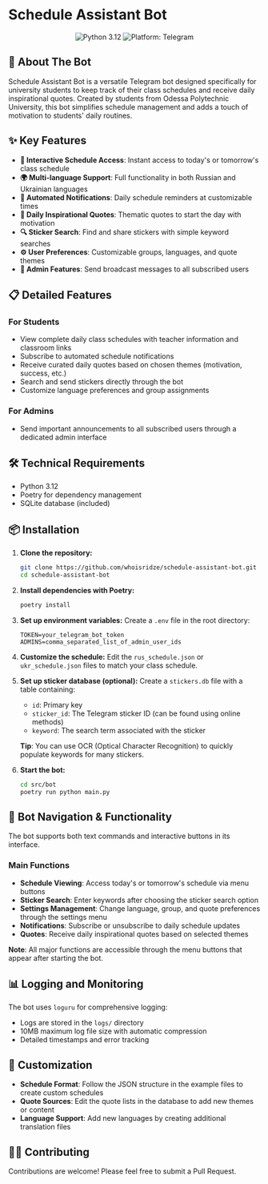 # Schedule Assistant Bot

<div align="center">
  <img src="https://img.shields.io/badge/Python-3.12-blue.svg" alt="Python 3.12">
  <img src="https://img.shields.io/badge/Platform-Telegram-blue.svg" alt="Platform: Telegram">
</div>

## 🤖 About The Bot

Schedule Assistant Bot is a versatile Telegram bot designed specifically for university students to keep track of their class schedules and receive daily inspirational quotes. Created by students from Odessa Polytechnic University, this bot simplifies schedule management and adds a touch of motivation to students' daily routines.

## ✨ Key Features

- **📅 Interactive Schedule Access**: Instant access to today's or tomorrow's class schedule
- **🌍 Multi-language Support**: Full functionality in both Russian and Ukrainian languages
- **🔔 Automated Notifications**: Daily schedule reminders at customizable times
- **💬 Daily Inspirational Quotes**: Thematic quotes to start the day with motivation
- **🔍 Sticker Search**: Find and share stickers with simple keyword searches
- **⚙️ User Preferences**: Customizable groups, languages, and quote themes
- **👑 Admin Features**: Send broadcast messages to all subscribed users

## 📋 Detailed Features

### For Students
- View complete daily class schedules with teacher information and classroom links
- Subscribe to automated schedule notifications
- Receive curated daily quotes based on chosen themes (motivation, success, etc.)
- Search and send stickers directly through the bot
- Customize language preferences and group assignments

### For Admins
- Send important announcements to all subscribed users through a dedicated admin interface

## 🛠️ Technical Requirements

- Python 3.12
- Poetry for dependency management
- SQLite database (included)

## 📦 Installation

1. **Clone the repository:**
   ```bash
   git clone https://github.com/whoisridze/schedule-assistant-bot.git
   cd schedule-assistant-bot
   ```

2. **Install dependencies with Poetry:**
   ```bash
   poetry install
   ```

3. **Set up environment variables:**
   Create a `.env` file in the root directory:
   ```
   TOKEN=your_telegram_bot_token
   ADMINS=comma_separated_list_of_admin_user_ids
   ```

4. **Customize the schedule:**
   Edit the `rus_schedule.json` or `ukr_schedule.json` files to match your class schedule.

5. **Set up sticker database (optional):**
   Create a `stickers.db` file with a table containing:
   - `id`: Primary key
   - `sticker_id`: The Telegram sticker ID (can be found using online methods)
   - `keyword`: The search term associated with the sticker
   
   **Tip**: You can use OCR (Optical Character Recognition) to quickly populate keywords for many stickers.

6. **Start the bot:**
   ```bash
   cd src/bot
   poetry run python main.py
   ```

## 📱 Bot Navigation & Functionality

The bot supports both text commands and interactive buttons in its interface.

### Main Functions
- **Schedule Viewing**: Access today's or tomorrow's schedule via menu buttons
- **Sticker Search**: Enter keywords after choosing the sticker search option
- **Settings Management**: Change language, group, and quote preferences through the settings menu
- **Notifications**: Subscribe or unsubscribe to daily schedule updates
- **Quotes**: Receive daily inspirational quotes based on selected themes

**Note**: All major functions are accessible through the menu buttons that appear after starting the bot.

## 📊 Logging and Monitoring

The bot uses `loguru` for comprehensive logging:
- Logs are stored in the `logs/` directory
- 10MB maximum log file size with automatic compression
- Detailed timestamps and error tracking

## 🔧 Customization

- **Schedule Format**: Follow the JSON structure in the example files to create custom schedules
- **Quote Sources**: Edit the quote lists in the database to add new themes or content
- **Language Support**: Add new languages by creating additional translation files

## 👨‍💻 Contributing

Contributions are welcome! Please feel free to submit a Pull Request.
